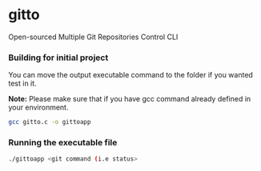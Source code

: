 # gitto
Open-sourced Multiple Git Repositories Control CLI

### Building for initial project

You can move the output executable command to the folder if you wanted test in it.

**Note:** Please make sure that if you have gcc command already defined in your environment.

```bash
gcc gitto.c -o gittoapp
```

### Running the executable file

```bash
./gittoapp <git command (i.e status>
```
